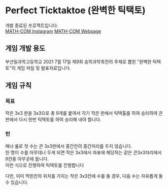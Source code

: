 # Perfect Ticktaktoe (완벽한 틱택토)  
개발 종료된 프로젝트입니다.  
[MATH-COM Instagram](https://www.instagram.com/mathcomofficial/)
[MATH-COM Webpage](https://www.mathcom.xyz)

## 게임 개발 용도  
부산일과학고등학교 2021 7월 17일 제9회 승학과학축전의 주제로 뽑힌 "완벽한 틱택토"의 게임 파일 및 발표자료입니다.

## 게임 규칙  
### 목표  
작은 3x3 판을 3x3으로 총 9개를 붙여서 각기 작은 판에서 틱택톨를 하여 승리하여 큰판에서 다시 한번 틱택토를 하여 승리해 내야 합니다. 

### 턴
매너 룰로 첫 수는 큰 3x3판에서 중간칸의 중간자리를 두지 않습니다.  
한 명이 수를 아무데나 두게 되면 작은 3x3에서 좌표에 해당하는 같은 큰3x3자리에서 9칸중 아무곳에 둡니다.  
이런 식으로 진행하여 틱택토를 진행합니다  

다만, 이미 먹힌칸의 위치를 가지는 작은 3x3칸에 수를 둘 경우, 다음 수는 자유롭게 둘 수 있습니다.
